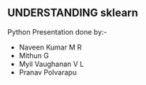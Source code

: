 <h2>UNDERSTANDING sklearn</h2>

Python Presentation done by:-
* Naveen Kumar M R
* Mithun G
* Myil Vaughanan V L
* Pranav Polvarapu
